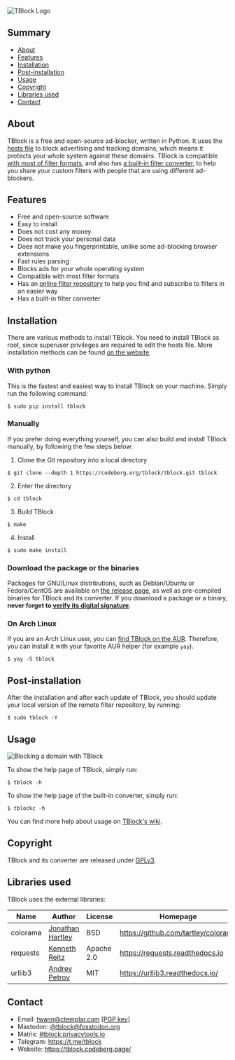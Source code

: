![TBlock Logo](https://codeberg.org/tblock/tblock/raw/branch/main/assets/banner.png)

## Summary

- [About](#about)
- [Features](#features)
- [Installation](#installation)
- [Post-installation](#post-installation)
- [Usage](#usage)
- [Copyright](#copyright)
- [Libraries used](#libraries-used)
- [Contact](#contact)

## About

TBlock is a free and open-source ad-blocker, written in Python. It uses the [hosts file](https://tblock.codeberg.page/faq#hosts-file) to block advertising and tracking domains, which means it protects your whole system against these domains. TBlock is compatible [with most of filter formats](docs/FILTER_SYNTAX_SUPPORTED.md), and also has [a built-in filter converter](https://tblock.codeberg.page/wiki/usage/converter), to help you share your custom filters with people that are using different ad-blockers. 

## Features

+ Free and open-source software
+ Easy to install
+ Does not cost any money
+ Does not track your personal data
+ Does not make you fingerprintable, unlike some ad-blocking browser extensions
+ Fast rules parsing
+ Blocks ads for your whole operating system
+ Compatible with most filter formats
+ Has an [online filter repository](https://tblock.codeberg.page/wiki/filters/remote-repository) to help you find and subscribe to filters in an easier way
+ Has a built-in filter converter

## Installation

There are various methods to install TBlock. You need to install TBlock as root, since superuser privileges are required to edit the hosts file. More installation methods can be found [on the website](https://tblock.codeberg.page/install).

### With python

This is the fastest and easiest way to install TBlock on your machine. Simply run the following command:
```shell
$ sudo pip install tblock
```

### Manually

If you prefer doing everything yourself, you can also build and install TBlock manually, by following the few steps below:

1. Clone the Git repository into a local directory
```shell
$ git clone --depth 1 https://codeberg.org/tblock/tblock.git tblock
```
2. Enter the directory
```shell
$ cd tblock
```
3. Build TBlock
```shell
$ make
```
4. Install
```shell
$ sudo make install
```

### Download the package or the binaries

Packages for GNU/Linux distributions, such as Debian/Ubuntu or Fedora/CentOS are available on [the release page](https://codeberg.org/tblock/tblock/releases), as well as pre-compiled binaries for TBlock and its converter. If you download a package or a binary, **never forget to [verify its digital signature](https://tblock.codeberg.page/faq#verify)**.


### On Arch Linux

If you are an Arch Linux user, you can [find TBlock on the AUR](https://aur.archlinux.org/packages/tblock). Therefore, you can install it with your favorite AUR helper (for example `yay`).
```shell
$ yay -S tblock
```

## Post-installation

After the installation and after each update of TBlock, you should update your local version of the remote filter repository, by running:
```shell
$ sudo tblock -Y
```

## Usage

![Blocking a domain with TBlock](https://codeberg.org/tblock/tblock/raw/branch/main/assets/usage-block.gif)

To show the help page of TBlock, simply run:
```shell
$ tblock -h
```
To show the help page of the built-in converter, simply run:
```shell
$ tblockc -h
```

You can find more help about usage on [TBlock's wiki](https://tblock.codeberg.page/wiki/usage).

## Copyright

TBlock and its converter are released under [GPLv3](LICENSE).

## Libraries used

TBlock uses the external libraries:

| Name | Author | License | Homepage |
| --- | --- | --- | --- |
| colorama | [Jonathan Hartley](mailto:tartley@tartley.com) | BSD | https://github.com/tartley/colorama |
| requests | [Kenneth Reitz](mailto:me@kennethreitz.org) | Apache 2.0 | https://requests.readthedocs.io |
| urllib3 | [Andrey Petrov](mailto:andrey.petrov@shazow.net) | MIT | https://urllib3.readthedocs.io/ |

## Contact

- Email: twann@ctemplar.com [[PGP key](https://tblock.codeberg.page/uploads/keys/twann.asc)]
- Mastodon: [@tblock@fosstodon.org](https://fosstodon.org/@tblock)
- Matrix: [#tblock:privacytools.io](https://matrix.to/#/#tblock:privacytools.io)
- Telegram: https://t.me/tblock
- Website: https://tblock.codeberg.page/
